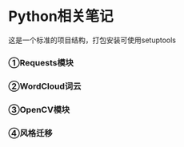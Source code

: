 # Python相关笔记
这是一个标准的项目结构，打包安装可使用setuptools
###    ①Requests模块
###    ②WordCloud词云
###    ③OpenCV模块
###    ④风格迁移


